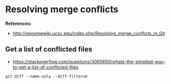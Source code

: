# Resolving merge conflicts

**References:**
- http://genomewiki.ucsc.edu/index.php/Resolving_merge_conflicts_in_Git


## Get a list of conflicted files

- https://stackoverflow.com/questions/3065650/whats-the-simplest-way-to-get-a-list-of-conflicted-files

~~~~
git diff --name-only --diff-filter=U
~~~~
